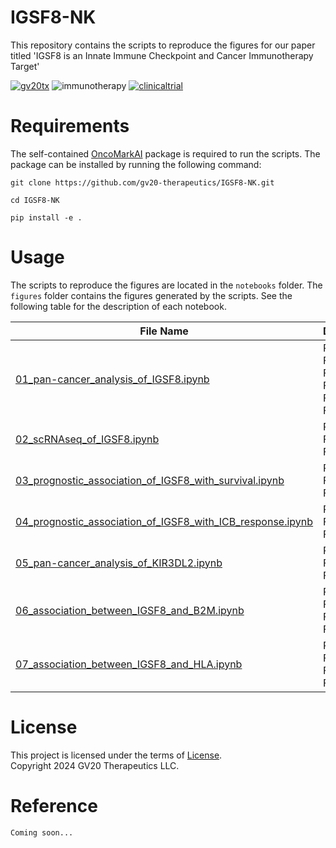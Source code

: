 # IGSF8-NK
This repository contains the scripts to reproduce the figures for our paper titled 'IGSF8 is an Innate Immune Checkpoint and Cancer Immunotherapy Target'

[![gv20tx](https://img.shields.io/badge/GV20_Therapeutics-blue)](https://gv20tx.com/)
![immunotherapy](https://img.shields.io/badge/Cancer--Immunotherapy-purple)
[![clinicaltrial](https://img.shields.io/badge/Clinicaltrials.gov-GV20--0251-green)](https://clinicaltrials.gov/study/NCT05669430)

# Requirements
The self-contained [OncoMarkAI](OncoMarkAI/README.md) package is required to run the scripts. The package can be installed by running the following command:
```
git clone https://github.com/gv20-therapeutics/IGSF8-NK.git

cd IGSF8-NK

pip install -e .
```

# Usage
The scripts to reproduce the figures are located in the `notebooks` folder. The `figures` folder contains the figures generated by the scripts. See the following table for the description of each notebook.

| File Name         | Description                        |
|-------------------|------------------------------------|
| [01_pan-cancer_analysis_of_IGSF8.ipynb](/notebooks/01_pan-cancer_analysis_of_IGSF8.ipynb)   | Related to Fig.3A, Fig.3C, Fig.S3D, Fig.S3E, Fig.S3K-N              |
| [02_scRNAseq_of_IGSF8.ipynb](/notebooks/02_scRNAseq_of_IGSF8.ipynb) | Related to Fig.3B and Fig.3D  |
| [03_prognostic_association_of_IGSF8_with_survival.ipynb](/notebooks/03_prognostic_association_of_IGSF8_with_survival.ipynb) | Related to Fig.3F and Fig.S3P |
| [04_prognostic_association_of_IGSF8_with_ICB_response.ipynb](/notebooks/04_prognostic_association_of_IGSF8_with_ICB_response.ipynb) | Related to Fig.3G and Fig.S3Q |
| [05_pan-cancer_analysis_of_KIR3DL2.ipynb](/notebooks/05_pan-cancer_analysis_of_KIR3DL2.ipynb) | Related to Fig.S3F and Fig.S3G |
| [06_association_between_IGSF8_and_B2M.ipynb](/notebooks/06_association_between_IGSF8_and_B2M.ipynb) | Related to Fig.3H, Fig.S3I, Fig.S1H |
| [07_association_between_IGSF8_and_HLA.ipynb](/notebooks/07_association_between_IGSF8_and_HLA.ipynb) | Related to Fig.S3U, Fig.S3V, Fig.S3X |

# License
This project is licensed under the terms of [License](/LICENSE).  
Copyright 2024 GV20 Therapeutics LLC.

# Reference

```
Coming soon...
```
